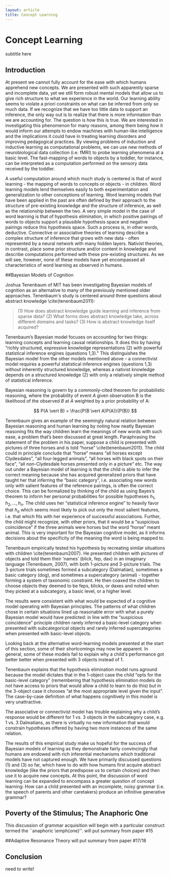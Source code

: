 ```yaml
---
layout: article
title: Concept Learning
---
```


# Concept Learning
subtitle here

## Introduction

At present we cannot fully account for the ease with which humans apprehend new concepts. We are presented with such apparently sparse and incomplete data, yet we still form robust mental models that allow us to give rich structure to what we experience in the world. Our learning ability seems to violate a priori constraints on what can be inferred from only so much data. If we recognize that we have too little data to support an inference, the only way out is to realize that there is more information than we are accounting for. The question is how this is true.  We are interested in investigating this phenomenon for many reasons, among them being how it would inform our attempts to endow machines with human-like intelligence and the implications it could have in treating learning disorders and improving pedagogical practices. By viewing problems of induction and inductive learning as computational problems, we can use new methods of neurobiological data collection (i.e. fMRI) to probe learning phenomena at a basic level. The fast-mapping of words to objects by a toddler, for instance, can be interpreted as a computation performed on the sensory data received by the toddler.

A useful computation around which much study is centered is that of word learning - the mapping of words to concepts or objects - in children. Word learning models lend themselves easily to both experimentation and generalization to other conceptions of learning. Word learning models that have been applied in the past are often defined by their approach to the structure of pre-existing knowledge and the structure of inference, as well as the relationship between the two. A very simple model in the case of word learning is that of hypothesis elimination, in which positive pairings of words to objects support a plausible hypothesis space and negative pairings reduce this hypothesis space. Such a process is, in other words, deductive. Connective or associative theories of learning describe a complex structure of inference that grows with new data - often represented by a neural network with many hidden layers. Nativist theories, in contrast, place some prior structure and/or content in knowledge and describe computations performed with these pre-existing structures. As we will see, however, none of these models have yet encompassed all characteristics of word learning as observed in humans.

##Bayesian Models of Cognition

Joshua Tenenbaum of MIT has been investigating Bayesian models of cognition as an alternative to many of the previously mentioned older approaches. Tenenbaum's study is centered around three questions about abstract knowledge \cite{tenenbaum2011}:

> (1) How does abstract knowledge guide learning and inference from sparse data?
> (2) What forms does abstract knowledge take, across different domains and tasks?
> (3) How is abstract knowledge itself acquired?

Tenenbaum’s Bayesian model focuses on accounting for two things: learning concepts and learning causal relationships. It does this by having “richly structured, expressive knowledge representations (2) with powerful statistical inference engines (questions 1,3)." This distinguishes the Bayesian model from the other models mentioned above - a connectivist model requires a powerful statistical inference engines (questions 1,3)  without inherently structured knowledge, whereas a nativist knowledge depends on a structured knowledge (2) with only a relatively simple method of statistical inference.

Bayesian reasoning is govern by a commonly-cited theorem for probabilistic reasoning, where the probability of event $A$ given observation B is the likelihood of the observed $B$ at $A$ weighted by a prior probability of A:

$$ P(A \vert B) = \frac{P(B \vert A)P(A)}{P(B)} $$

Tenenbaum gives an example of the seemingly natural relation between Bayesian reasoning and human learning by noting how neatly Bayesian reasoning fits the way children learn the meanings of new words with such ease, a problem that’s been discussed at great length. Paraphrasing the statement of the problem in his paper, suppose a child is presented with pictures of three horses and is told “horse” \cite{tenenbaum2011}. The child could in principle conclude that “horse” means “all horses except Clydesdales”, “all four-legged animals”, “all horses with black spots on their face”, “all non-Clydesdale horses presented only in a picture” etc. The way out under a Bayesian model of learning is that the child is able to infer the correct meaning because she has acquired generalized priors that have taught her that inferring the “basic category”, i.e. associating new words only with salient features of the reference pairings, is often the correct choice. This can be formalized by thinking of the child as using Bayes’s theorem to inform her personal probabilities for possible hypotheses $h_{1}, h_{2}, ..., h_{n}$. The child uses her “statistical inference engine” to heavily favor that $h_{a}$ which seems most likely to pick out only the most salient features, i.e. that which fits with her experience of successful associations. Further, the child might recognize, with other priors, that it would be a “suspicious coincidence” if the three animals were horses but the word “horse” meant animal. This is very important for the Bayesian cognitive model, as it informs decisions about the specificity of the meaning the word is being mapped to.

Tenenbaum empirically tested his hypothesis by recreating similar situations with children \cite{tenenbaum2007}. He presented children with pictures of objects and told them their ‘names’ (blick, fep, dax) in an imaginary language (Tenenbaum, 2007), with both 1-picture and 3-picture trials. The 3-picture trials sometimes formed a subcategory (Dalmatian), sometimes a basic category (dog), and sometimes a supercategory (animal) - together forming a system of taxonomic constraint. He then coaxed the children to choose objects they deemed to be feps, blicks, or daxes and noted when they picked at a subcategory, a basic level, or a higher level.

The results were consistent with what would be expected of a cognitive model operating with Bayesian principles. The patterns of what children chose in certain situations lined up reasonable error with what a purely Bayesian model would have predicted: in line with the “suspicious coincidence” principle children rarely inferred a basic-level category when presented with subcategorical objects and rarely inferred supercategories when presented with basic-level objects. 

Looking back at the alternative word-learning models presented at the start of this section, some of their shortcomings may now be apparent. In general, some of these models fail to explain why a child's performance got better better when presented with 3 objects instead of 1. 

Tenenbaum explains that the hypothesis elimination model runs aground because the model dictates that in the 1-object case the child “opts for the basic-level category” (remembering that hypothesis elimination models do not have access to priors that would allow a child to learn to do this) but in the 3-object case it chooses “at the most appropriate level given the input”. The case-by-case definition of what happens cognitively in this model is very unattractive.

The associative or connectivist model has trouble explaining why a child’s response would be different for 1 vs. 3 objects in the subcategory case, e.g. 1 vs. 3 Dalmatians, as there is virtually no new information that would constrain hypotheses offered by having two more instances of the same relation.

The results of this empirical study make us hopeful for the success of Bayesian models of learning as they demonstrate fairly convincingly that humans are endowed with rich inferential mechanisms which traditional models have not captured enough. We have primarily discussed questions (1) and (3) so far, which have to do with how humans first acquire abstract knowledge (like the priors that predispose us to certain choices) and then use it to acquire new concepts. At this point, the discussion of word learning can be expanded to encompass a greater question of concept learning: How can a child presented with an incomplete, noisy grammar (i.e. the speech of parents and other caretakers) produce an infinitive generative grammar?

## Poverty of the Stimulus; The Anaphoric One
This discussion of grammar acquisition will begin with a particular construct termed the ``anaphoric \emph{one}''. 
will put summary from paper #15

##Adaptive Resonance Theory
will put summary from paper #17/18

## Conclusion

need to write!